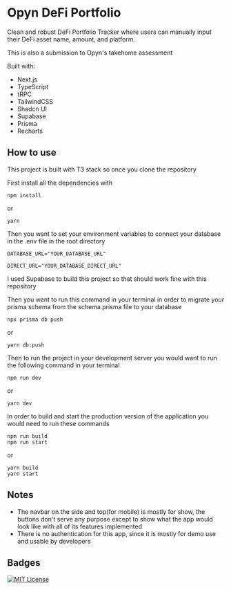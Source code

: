 
# Opyn DeFi Portfolio

Clean and robust DeFi Portfolio Tracker where users can manually input their DeFi asset name, amount, and platform.

This is also a submission to Opyn's takehome assessment

Built with:
- Next.js
- TypeScript
- tRPC
- TailwindCSS
- Shadcn UI
- Supabase
- Prisma
- Recharts

## How to use

This project is built with T3 stack so once you clone the repository

First install all the dependencies with 

```
npm install

```
or
```
yarn
```

Then you want to set your environment variables to connect your database in the .env file in the root directory
```
DATABASE_URL="YOUR_DATABASE_URL"

DIRECT_URL="YOUR_DATABASE_DIRECT_URL"
```
I used Supabase to build this project so that should work fine with this repository

Then you want to run this command in your terminal in order to migrate your prisma schema from the schema.prisma file to your database

```
npx prisma db push
```
or
```
yarn db:push
```

Then to run the project in your development server you would want to run the following command in your terminal
```
npm run dev
```
or
```
yarn dev
```

In order to build and start the production version of the application you would need to run these commands
```
npm run build
npm run start
```
or
```
yarn build
yarn start
```
## Notes

- The navbar on the side and top(for mobile) is mostly for show, the buttons don't serve any purpose except to show what the app would look like with all of its features implemented
- There is no authentication for this app, since it is mostly for demo use and usable by developers

## Badges

[![MIT License](https://img.shields.io/badge/License-MIT-green.svg)](https://choosealicense.com/licenses/mit/)



